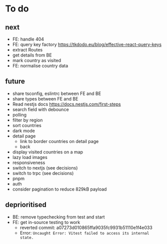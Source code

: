 # To do

## next

- FE: handle 404
- FE: query key factory https://tkdodo.eu/blog/effective-react-query-keys
- extract Routes
- get details from BE
- mark country as visited
- FE: normalise country data

## future

- share tsconfig, eslintrc between FE and BE
- share types between FE and BE
- Read nestjs docs https://docs.nestjs.com/first-steps
- search field with debounce
- polling
- filter by region
- sort countries
- dark mode
- detail page
  - link to border countries on detail page
  - back
- display visited countries on a map
- lazy load images
- responsiveness
- switch to nextjs (see decisions)
- switch to trpc (see decisions)
- pnpm
- auth
- consider pagination to reduce 829kB payload

## deprioritised

- BE: remove typechecking from test and start
- FE: get in-source testing to work
  - reverted commit: a07273d010865ffa9035fc9931b51110e1f4e033
  - Error: `Uncaught Error: Vitest failed to access its internal state.`
